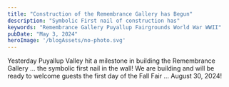 ```yaml
---
title: "Construction of the Remembrance Gallery has Begun"
description: "Symbolic First nail of construction has"
keywords: "Remembrance Gallery Puyallup Fairgrounds World War WWII"
pubDate: "May 3, 2024"
heroImage: '/blogAssets/no-photo.svg'
---
```


Yesterday Puyallup Valley hit a milestone in building the Remembrance Gallery ... the symbolic first nail in the wall!  We are building and will be ready to welcome guests the first day of the Fall Fair ... August 30, 2024!
